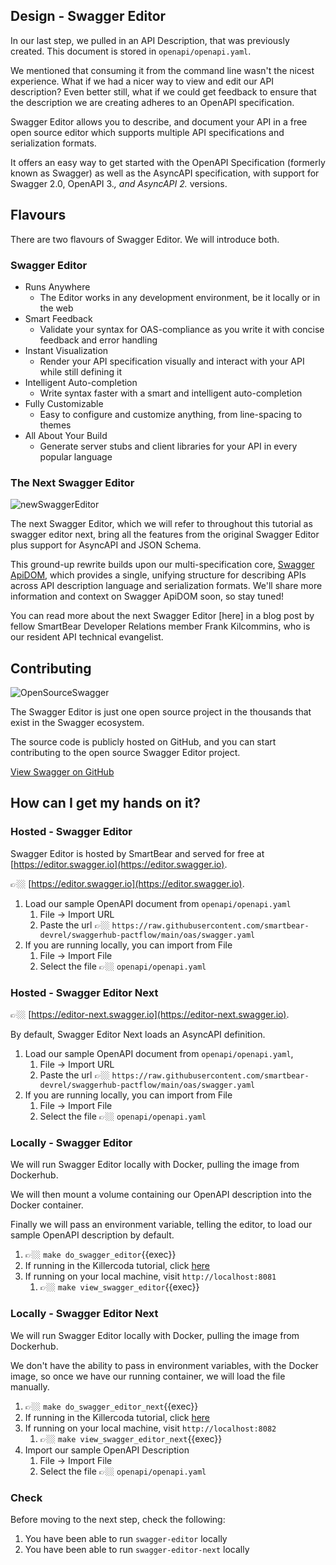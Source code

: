 ## Design - Swagger Editor

In our last step, we pulled in an API Description, that was previously created. This document is stored in `openapi/openapi.yaml`.

We mentioned that consuming it from the command line wasn't the nicest experience. What if we had a nicer way to view and edit our API description? Even better still, what if we could get feedback to ensure that the description
we are creating adheres to an OpenAPI specification. 

Swagger Editor allows you to describe, and document your API in a free open source editor which supports multiple API specifications and serialization formats.

It offers an easy way to get started with the OpenAPI Specification (formerly known as Swagger) as well as the AsyncAPI specification, with support for Swagger 2.0, OpenAPI 3.*, and AsyncAPI 2.* versions.

## Flavours

There are two flavours of Swagger Editor. We will introduce both.

### Swagger Editor

- Runs Anywhere
  - The Editor works in any development environment, be it locally or in the web
- Smart Feedback
  - Validate your syntax for OAS-compliance as you write it with concise feedback and error handling
- Instant Visualization
  - Render your API specification visually and interact with your API while still defining it
- Intelligent Auto-completion
  - Write syntax faster with a smart and intelligent auto-completion
- Fully Customizable
  - Easy to configure and customize anything, from line-spacing to themes
- All About Your Build
  - Generate server stubs and client libraries for your API in every popular language

### The Next Swagger Editor

![newSwaggerEditor](https://static1.smartbear.co/swagger/media/blog/swagger-editor-blog_575x300.png?ext=.png)

The next Swagger Editor, which we will refer to throughout this tutorial as swagger editor next, bring all the features from the original Swagger Editor plus support for AsyncAPI and JSON Schema.

This ground-up rewrite builds upon our multi-specification core, [Swagger ApiDOM](http://github.com/swagger-api/apidom), which provides a single, unifying structure for describing APIs across API description language and serialization formats. We'll share more information and context on Swagger ApiDOM soon, so stay tuned!

You can read more about the next Swagger Editor [here] in a blog post by fellow SmartBear Developer Relations member Frank Kilcommins, who is our resident API technical evangelist.

## Contributing

![OpenSourceSwagger](https://static1.smartbear.co/swagger/media/images/homepage/open-source-swagger.svg)

The Swagger Editor is just one open source project in the thousands that exist in the Swagger ecosystem.

The source code is publicly hosted on GitHub, and you can start contributing to the open source Swagger Editor project.

[View Swagger on GitHub](https://github.com/swagger-api)

## How can I get my hands on it?

### Hosted - Swagger Editor

Swagger Editor is hosted by SmartBear and served for free at [https://editor.swagger.io](https://editor.swagger.io).

👉🏼 [https://editor.swagger.io](https://editor.swagger.io).

1. Load our sample OpenAPI document from `openapi/openapi.yaml`
      1. File -> Import URL
      2. Paste the url 👉🏼 `https://raw.githubusercontent.com/smartbear-devrel/swaggerhub-pactflow/main/oas/swagger.yaml`
2. If you are running locally, you can import from File
      1. File -> Import File
      2. Select the file 👉🏼 `openapi/openapi.yaml`

### Hosted - Swagger Editor Next

👉🏼 [https://editor-next.swagger.io](https://editor-next.swagger.io).

By default, Swagger Editor Next loads an AsyncAPI definition.

1. Load our sample OpenAPI document from `openapi/openapi.yaml`,
      1. File -> Import URL
      2. Paste the url 👉🏼 `https://raw.githubusercontent.com/smartbear-devrel/swaggerhub-pactflow/main/oas/swagger.yaml`
2. If you are running locally, you can import from File
      1. File -> Import File
      2. Select the file 👉🏼 `openapi/openapi.yaml`

### Locally - Swagger Editor

We will run Swagger Editor locally with Docker, pulling the image from Dockerhub.

We will then mount a volume containing our OpenAPI description into the Docker container.

Finally we will pass an environment variable, telling the editor, to load our sample OpenAPI description by default.

1. 👉🏼 `make do_swagger_editor`{{exec}}
2. If running in the Killercoda tutorial, click [here]({{TRAFFIC_HOST1_8081}})
3. If running on your local machine, visit `http://localhost:8081`
   1. 👉🏼 `make view_swagger_editor`{{exec}}

### Locally - Swagger Editor Next

We will run Swagger Editor locally with Docker, pulling the image from Dockerhub.

We don't have the ability to pass in environment variables, with the Docker image, so once we have our running container, we will load the file manually.

1. 👉🏼 `make do_swagger_editor_next`{{exec}}
2. If running in the Killercoda tutorial, click [here]({{TRAFFIC_HOST1_8082}})
3. If running on your local machine, visit `http://localhost:8082`
   1. 👉🏼 `make view_swagger_editor_next`{{exec}}
4. Import our sample OpenAPI Description
      1. File -> Import File
      2. Select the file 👉🏼 `openapi/openapi.yaml`

### Check

Before moving to the next step, check the following:

1. You have been able to run `swagger-editor` locally
2. You have been able to run `swagger-editor-next` locally
